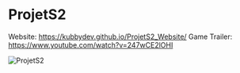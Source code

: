 # ProjetS2

Website: https://kubbydev.github.io/ProjetS2_Website/
Game Trailer: https://www.youtube.com/watch?v=247wCE2lOHI

![ProjetS2](https://image.noelshack.com/fichiers/2019/41/3/1570653389-capture.png)
